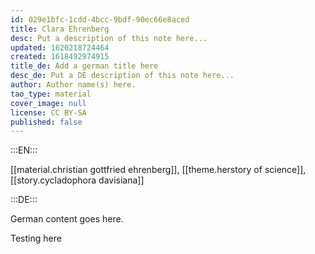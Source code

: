 ```yaml
---
id: 029e1bfc-1cdd-4bcc-9bdf-90ec66e8aced
title: Clara Ehrenberg
desc: Put a description of this note here...
updated: 1620218724464
created: 1618492974915
title_de: Add a german title here
desc_de: Put a DE description of this note here...
author: Author name(s) here.
tao_type: material
cover_image: null
license: CC BY-SA
published: false
---
```


:::EN:::

[[material.christian gottfried ehrenberg]], [[theme.herstory of science]], [[story.cycladophora davisiana]]

:::DE:::

German content goes here.

Testing here
